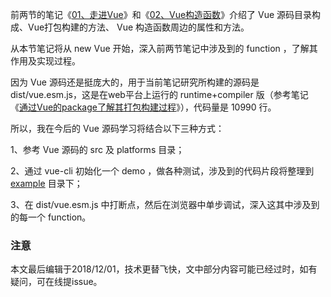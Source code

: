 前两节的笔记《[01、走进Vue](https://github.com/zymfe/into-vue/tree/master/doc/01%E3%80%81%E8%B5%B0%E8%BF%9BVue)》和《[02、Vue构造函数](https://github.com/zymfe/into-vue/tree/master/doc/02%E3%80%81Vue%E6%9E%84%E9%80%A0%E5%87%BD%E6%95%B0)》介绍了 Vue 源码目录构成、Vue打包构建的方法、 Vue 构造函数周边的属性和方法。

从本节笔记将从 new Vue 开始，深入前两节笔记中涉及到的 function ，了解其作用及实现过程。

因为 Vue 源码还是挺庞大的，用于当前笔记研究所构建的源码是 dist/vue.esm.js，这是在web平台上运行的 runtime+compiler 版（参考笔记《[通过Vue的package了解其打包构建过程](https://github.com/zymfe/into-vue/blob/master/doc/01%E3%80%81%E8%B5%B0%E8%BF%9BVue/02%E3%80%81%E9%80%9A%E8%BF%87Vue%E7%9A%84package%E4%BA%86%E8%A7%A3%E5%85%B6%E6%89%93%E5%8C%85%E6%9E%84%E5%BB%BA%E8%BF%87%E7%A8%8B.md)》），代码量是 10990 行。

所以，我在今后的 Vue 源码学习将结合以下三种方式：

1、参考 Vue 源码的 src 及 platforms 目录；

2、通过 vue-cli 初始化一个 demo ，做各种测试，涉及到的代码片段将整理到 [example](https://github.com/zymfe/into-vue/tree/master/example) 目录下；

3、在 dist/vue.esm.js 中打断点，然后在浏览器中单步调试，深入这其中涉及到的每一个 function。

### 注意
本文最后编辑于2018/12/01，技术更替飞快，文中部分内容可能已经过时，如有疑问，可在线提issue。